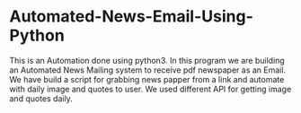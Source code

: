 # Automated-News-Email-Using-Python
This is an Automation done using python3. In this program we are building an Automated News Mailing system to receive pdf newspaper as an Email. We have build a script for grabbing news papper from a link and automate with daily image and quotes to user. We used different API for getting image and quotes daily.
